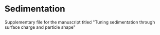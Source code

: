 # Sedimentation
Supplementary file for the manuscript titled "Tuning sedimentation through surface charge and particle shape"
